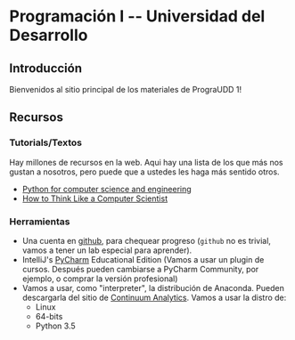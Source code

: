 # Programación I -- Universidad del Desarrollo

## Introducción

Bienvenidos al sitio principal de los materiales de PrograUDD 1!

## Recursos

### Tutorials/Textos

Hay millones de recursos en la web. Aqui hay una lista de los que más nos gustan a nosotros, pero puede que a ustedes les haga más sentido otros.

 - [Python for computer science and engineering](http://www.southampton.ac.uk/~fangohr/training/python/pdfs/Python-for-Computational-Science-and-Engineering.pdf)
 - [How to Think Like a Computer Scientist](http://interactivepython.org/courselib/static/thinkcspy/index.html)

### Herramientas

 - Una cuenta en [github](github.com), para chequear progreso (`github` no es trivial, vamos a tener un lab especial para aprender).
 - IntelliJ's [PyCharm](https://www.jetbrains.com/pycharm-edu/) Educational Edition (Vamos a usar un plugin de cursos. Después pueden cambiarse a PyCharm Community, por ejemplo, o comprar la versión profesional)
 - Vamos a usar, como "interpreter", la distribución de Anaconda. Pueden descargarla del sitio de [Continuum Analytics](https://www.continuum.io/downloads). Vamos a usar la distro de:
 	+ Linux
 	+ 64-bits
 	+ Python 3.5